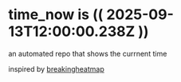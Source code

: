 # time_now is (( 2025-09-13T12:00:00.238Z ))

an automated repo that shows the currnent time

inspired by [breakingheatmap](https://github.com/breakingheatmap/breakingheatmap)